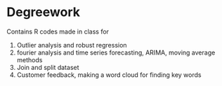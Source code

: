 # Degreework
Contains R codes made in class for 
1) Outlier analysis and robust regression
2) fourier analysis and time series forecasting, ARIMA, moving average methods
3) Join and split dataset
4) Customer feedback, making a word cloud for finding key words

